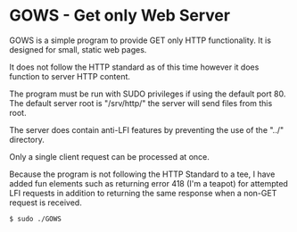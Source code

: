 # GOWS - Get only Web Server

GOWS is a simple program to provide GET only HTTP functionality. It is designed
for small, static web pages.

It does not follow the HTTP standard as of this time however it does function to
server HTTP content.

The program must be run with SUDO privileges if using the default port 80.
The default server root is "/srv/http/" the server will send files from this
root.

The server does contain anti-LFI features by preventing the use of the "../"
directory.

Only a single client request can be processed at once.

Because the program is not following the HTTP Standard to a tee, I have added
fun elements such as returning error 418 (I'm a teapot) for attempted LFI
requests in addition to returning the same response when a non-GET request is
received.

`$ sudo ./GOWS`

